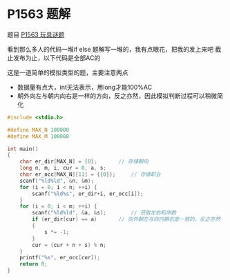 # P1563 题解

题目 [ P1563 玩具谜题](https://www.luogu.org/problemnew/show/P1563)

看到那么多人的代码一堆if else 题解写一堆的，我有点眼花，把我的发上来吧
截止发布为止，以下代码是全部AC的

这是一道简单的模拟类型的题，主要注意两点
+ 数据量有点大，int无法表示，用long才能100%AC
+ 朝外向左与朝内向右是一样的方向，反之亦然，因此模拟判断过程可以稍微简化

```c
#include <stdio.h>

#define MAX_N 100000
#define MAX_M 100000

int main()
{
    char er_dir[MAX_N] = {0};       // 存储朝向
    long n, m, i, cur = 0, a, s;
    char er_occ[MAX_N][11] = {{0}};     // 存储职业
    scanf("%ld%ld", &n, &m);
    for (i = 0; i < n; ++i) {
        scanf("%ld%s", er_dir+i, er_occ[i]);
    }
    for (i = 0; i < m; ++i) {
        scanf("%ld%ld", &a, &s);        // 获取左右和序数
        if (er_dir[cur] == a)       // 向外朝左与向内朝右是一致的，反之亦然
        {
            s *= -1;
        }
        cur = (cur + n + s) % n;
    }
    printf("%s", er_occ[cur]);
    return 0;
}
```